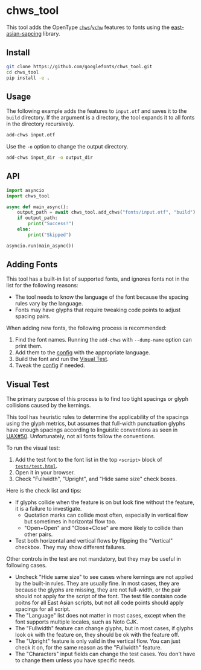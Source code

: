# chws_tool

This tool adds the OpenType [`chws`]/[`vchw`] features to fonts
using the [east-asian-sapcing] library.

[east-asian-sapcing]: https://github.com/kojiishi/east_asian_spacing

[`chws`]: https://docs.microsoft.com/en-us/typography/opentype/spec/features_ae#tag-chws
[`vchw`]: https://docs.microsoft.com/en-us/typography/opentype/spec/features_uz#tag-vchw


## Install

```sh
git clone https://github.com/googlefonts/chws_tool.git
cd chws_tool
pip install -e .
```

## Usage

The following example adds the features to `input.otf`
and saves it to the `build` directory.
If the argument is a directory,
the tool expands it to all fonts in the directory recursively.
```sh
add-chws input.otf
```
Use the `-o` option to change the output directory.
```sh
add-chws input_dir -o output_dir
```

## API

```python
import asyncio
import chws_tool

async def main_async():
    output_path = await chws_tool.add_chws("fonts/input.otf", "build")
    if output_path:
        print("Success!")
    else:
        print("Skipped")

asyncio.run(main_async())
```

## Adding Fonts

This tool has a built-in list of supported fonts,
and ignores fonts not in the list for the following reasons:
* The tool needs to know the language of the font
  because the spacing rules vary by the language.
* Fonts may have glyphs
  that require tweaking code points to adjust spacing pairs.

When adding new fonts, the following process is recommended:

1. Find the font names.
   Running the `add-chws` with `--dump-name` option can print them.
2. Add them to the [config] with the appropriate language.
3. Build the font and run the [Visual Test].
4. Tweak the [config] if needed.

[config]: src/chws_tool/config.py

## Visual Test
[Visual Test]: #visual-test

The primary purpose of this process is to find
too tight spacings or glyph collisions caused by the kernings.

This tool has heuristic rules to determine
the applicability of the spacings using the glyph metrics,
but assumes that full-width punctuation glyphs have enough spacings
according to linguistic conventions
as seen in [UAX#50](http://unicode.org/reports/tr50/#vertical_alternates).
Unfortunately, not all fonts follow the conventions.

To run the visual test:

1. Add the test font to the font list
   in the top `<script>` block of [`tests/test.html`](tests/test.html).
2. Open it in your browser.
3. Check "Fullwidth", "Upright", and "Hide same size" check boxes.

Here is the check list and tips:

* If glyphs collide when the feature is on but look fine without the feature,
  it is a failure to investigate.
  - Quotation marks can collide most often,
    especially in vertical flow but sometimes in horizontal flow too.
  - "Open+Open" and "Close+Close" are more likely to collide than other pairs.
* Test both horizontal and vertical flows
  by flipping the "Vertical" checkbox.
  They may show different failures.

Other controls in the test are not mandatory,
but they may be useful in following cases.

* Uncheck "Hide same size" to see cases where kernings are not applied
  by the built-in rules.
  They are usually fine.
  In most cases, they are because the glyphs are missing,
  they are not full-width,
  or the pair should not apply for the script of the font.
  The test file contaisn code poitns for all East Asian scripts,
  but not all code points should apply spacings for all script.
* The "Language" list does not matter in most cases,
  except when the font supports multiple locales,
  such as Noto CJK.
* The "Fullwidth" feature can change glyphs,
  but in most cases,
  if glyphs look ok with the feature on,
  they should be ok with the feature off.
* The "Upright" feature is only valid in the vertical flow.
  You can just check it on,
  for the same reason as the "Fullwidth" feature.
* The "Characters" input fields can change the test cases.
  You don't have to change them unless you have specific needs.
